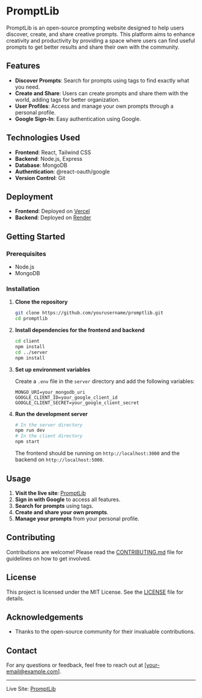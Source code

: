 # PromptLib

PromptLib is an open-source prompting website designed to help users discover, create, and share creative prompts. This platform aims to enhance creativity and productivity by providing a space where users can find useful prompts to get better results and share their own with the community.

## Features

- **Discover Prompts**: Search for prompts using tags to find exactly what you need.
- **Create and Share**: Users can create prompts and share them with the world, adding tags for better organization.
- **User Profiles**: Access and manage your own prompts through a personal profile.
- **Google Sign-In**: Easy authentication using Google.

## Technologies Used

- **Frontend**: React, Tailwind CSS
- **Backend**: Node.js, Express
- **Database**: MongoDB
- **Authentication**: @react-oauth/google
- **Version Control**: Git

## Deployment

- **Frontend**: Deployed on [Vercel](https://vercel.com)
- **Backend**: Deployed on [Render](https://render.com)

## Getting Started

### Prerequisites

- Node.js
- MongoDB

### Installation

1. **Clone the repository**
    ```bash
    git clone https://github.com/yourusername/promptlib.git
    cd promptlib
    ```

2. **Install dependencies for the frontend and backend**
    ```bash
    cd client
    npm install
    cd ../server
    npm install
    ```

3. **Set up environment variables**

    Create a `.env` file in the `server` directory and add the following variables:
    ```plaintext
    MONGO_URI=your_mongodb_uri
    GOOGLE_CLIENT_ID=your_google_client_id
    GOOGLE_CLIENT_SECRET=your_google_client_secret
    ```

4. **Run the development server**
    ```bash
    # In the server directory
    npm run dev
    # In the client directory
    npm start
    ```

    The frontend should be running on `http://localhost:3000` and the backend on `http://localhost:5000`.

## Usage

1. **Visit the live site**: [PromptLib](https://prompt-lib-nu.vercel.app)
2. **Sign in with Google** to access all features.
3. **Search for prompts** using tags.
4. **Create and share your own prompts**.
5. **Manage your prompts** from your personal profile.

## Contributing

Contributions are welcome! Please read the [CONTRIBUTING.md](CONTRIBUTING.md) file for guidelines on how to get involved.

## License

This project is licensed under the MIT License. See the [LICENSE](LICENSE) file for details.

## Acknowledgements

- Thanks to the open-source community for their invaluable contributions.

## Contact

For any questions or feedback, feel free to reach out at [your-email@example.com].

---

Live Site: [PromptLib](https://prompt-lib-nu.vercel.app)
